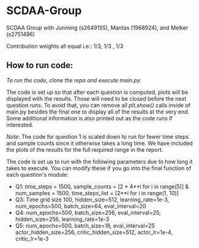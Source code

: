 # SCDAA-Group
SCDAA Group with Junming (s2649155), Mantas (1968924), and Melker (s2751496)

Contribution weights all equal i.e.: 1/3, 1/3 , 1/3

## How to run code:

*To run the code, clone the repo and execute main.py.*

The code is set up so that after each question is computed, plots will be displayed with the results. Those will need to be closed before the next question runs. To avoid that, you can remove all _plt.show()_ calls inside of main.py besides the final one to display all of the results at the very end. Some additional information is also printed out as the code runs if interested.

*Note*: The code for question 1 is scaled down to run for fewer time steps and sample counts since it otherwise takes a long time. We have included the plots of the results for the full required range in the report. 

The code is set up to run with the following parameters due to how long it takes to execute. You can modify these if you go into the final function of each question's module:
- Q1: time_steps = 1500, sample_counts = [2 * 4**i for i in range(5)] & num_samples = 1500,  time_steps_list = [2\**i for i in range(1, 10)]
- Q3: Time grid size 100, hidden_size=512, learning_rate=1e-3, num_epochs=500, batch_size=64, eval_interval=20
- Q4: num_epochs=500, batch_size=256, eval_interval=25, hidden_size=256, learning_rate=1e-3
- Q5: num_epochs=500, batch_size=16, eval_interval=25 actor_hidden_size=256, critic_hidden_size=512, actor_lr=1e-4, critic_lr=1e-3
